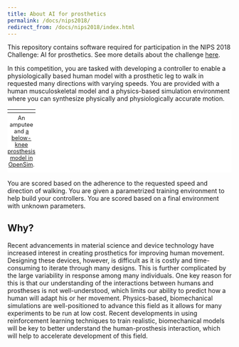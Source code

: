 ```yaml
---
title: About AI for prosthetics
permalink: /docs/nips2018/
redirect_from: /docs/nips2018/index.html
---
```


This repository contains software required for participation in the NIPS 2018 Challenge: AI for prosthetics. See more details about the challenge [here](https://www.crowdai.org/challenges/nips-2018-ai-for-prosthetics).

In this competition, you are tasked with developing a controller to enable a physiologically based human model with a prosthetic leg to walk in requested many directions with varying speeds. You are provided with a human musculoskeletal model and a physics-based simulation environment where you can synthesize physically and physiologically accurate motion.

<table style="background-color: #ffffff">
<caption align="bottom" style="padding-top: 0.3em; font-size: 0.8em">An amputee and <a href="https://simtk.org/projects/bkamputee_model">a below-knee prosthesis model in OpenSim</a>.</caption>
<tr><td><img src="https://s3.amazonaws.com/osim-rl/images/comparison.png" alt=""/></td></tr>
</table>

You are scored based on the adherence to the requested speed and direction of walking. You are given a parametrized training environment to help build your controllers. You are scored based on a final environment with unknown parameters.

## Why?

Recent advancements in material science and device technology have increased interest in creating prosthetics for improving human movement. Designing these devices, however, is difficult as it is costly and time-consuming to iterate through many designs. This is further complicated by the large variability in response among many individuals. One key reason for this is that our understanding of the interactions between humans and prostheses is not well-understood, which limits our ability to predict how a human will adapt his or her movement. Physics-based, biomechanical simulations are well-positioned to advance this field as it allows for many experiments to be run at low cost. Recent developments in using reinforcement learning techniques to train realistic, biomechanical models will be key to better understand the human-prosthesis interaction, which will help to accelerate development of this field.
